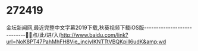 # 272419
金坛新闻网,最近完整中文字幕2019下载,秋葵视频下载iOS版----------------------------🔖🔖点/此/进/入/http://www.baidu.com/link?url=NoK8PT47PahMhFH8Vie_jnciyIKNTTtVBQKpill6udK&amp;wd

